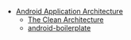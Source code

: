 * [Android Application Architecture](https://labs.ribot.co.uk/android-application-architecture-8b6e34acda65#.5r0db8dmo)
    * [The Clean Architecture](http://blog.8thlight.com/uncle-bob/2012/08/13/the-clean-architecture.html)
    * [android-boilerplate](https://github.com/ribot/android-boilerplate)
